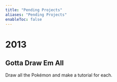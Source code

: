 ```yaml
---
title: "Pending Projects"
aliases: "Pending Projects"
enableToc: false
---
```


# 2013

## Gotta Draw Em All
Draw all the Pokémon and make a tutorial for each.
